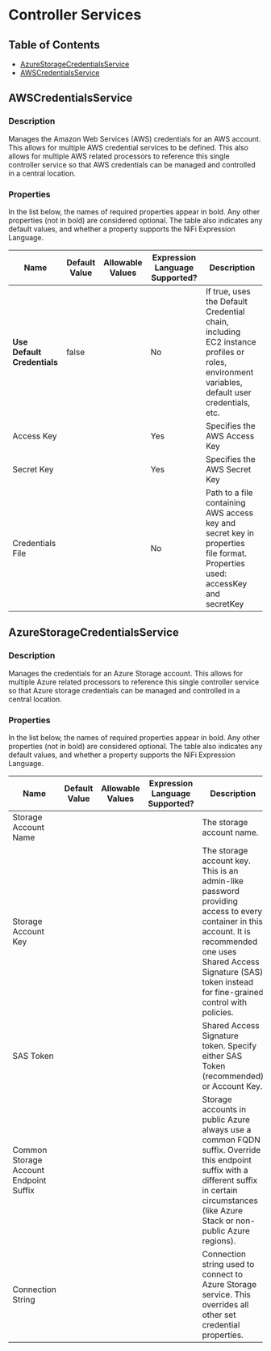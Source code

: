 <!--
  Licensed to the Apache Software Foundation (ASF) under one or more
  contributor license agreements.  See the NOTICE file distributed with
  this work for additional information regarding copyright ownership.
  The ASF licenses this file to You under the Apache License, Version 2.0
  (the "License"); you may not use this file except in compliance with
  the License.  You may obtain a copy of the License at
      http://www.apache.org/licenses/LICENSE-2.0
  Unless required by applicable law or agreed to in writing, software
  distributed under the License is distributed on an "AS IS" BASIS,
  WITHOUT WARRANTIES OR CONDITIONS OF ANY KIND, either express or implied.
  See the License for the specific language governing permissions and
  limitations under the License.
-->

# Controller Services

## Table of Contents

- [AzureStorageCredentialsService](#azureStorageCredentialsService)
- [AWSCredentialsService](#awsCredentialsService)

## AWSCredentialsService

### Description

Manages the Amazon Web Services (AWS) credentials for an AWS account. This allows for multiple
AWS credential services to be defined. This also allows for multiple AWS related processors to reference this single
controller service so that AWS credentials can be managed and controlled in a central location.

### Properties

In the list below, the names of required properties appear in bold. Any other
properties (not in bold) are considered optional. The table also indicates any
default values, and whether a property supports the NiFi Expression Language.

| Name | Default Value | Allowable Values | Expression Language Supported? | Description |
| - | - | - | - | - |
|**Use Default Credentials**|false||No|If true, uses the Default Credential chain, including EC2 instance profiles or roles, environment variables, default user credentials, etc.|
|Access Key|||Yes|Specifies the AWS Access Key|
|Secret Key|||Yes|Specifies the AWS Secret Key|
|Credentials File|||No|Path to a file containing AWS access key and secret key in properties file format. Properties used: accessKey and secretKey|

## AzureStorageCredentialsService

### Description

Manages the credentials for an Azure Storage account. This allows for multiple Azure related processors to reference this single
controller service so that Azure storage credentials can be managed and controlled in a central location.

### Properties

In the list below, the names of required properties appear in bold. Any other
properties (not in bold) are considered optional. The table also indicates any
default values, and whether a property supports the NiFi Expression Language.

| Name | Default Value | Allowable Values | Expression Language Supported? | Description |
| - | - | - | - | - |
|Storage Account Name||||The storage account name.|
|Storage Account Key||||The storage account key. This is an admin-like password providing access to every container in this account. It is recommended one uses Shared Access Signature (SAS) token instead for fine-grained control with policies.|
|SAS Token||||Shared Access Signature token. Specify either SAS Token (recommended) or Account Key.|
|Common Storage Account Endpoint Suffix||||Storage accounts in public Azure always use a common FQDN suffix. Override this endpoint suffix with a different suffix in certain circumstances (like Azure Stack or non-public Azure regions).|
|Connection String||||Connection string used to connect to Azure Storage service. This overrides all other set credential properties.|
